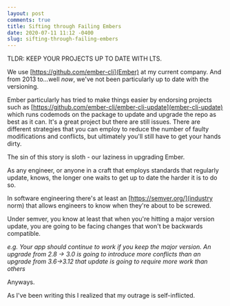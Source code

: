 ```yaml
---
layout: post
comments: true
title: Sifting through Failing Embers
date: 2020-07-11 11:12 -0400
slug: sifting-through-failing-embers
---
```


TLDR: KEEP YOUR PROJECTS UP TO DATE WITH LTS. 

We use [https://github.com/ember-cli](Ember) at my current company. And from 2013 to...well _now_, we've not been particularly up to date with the versioning. 

Ember particularly has tried to make things easier by endorsing projects such as [https://github.com/ember-cli/ember-cli-update](ember-cli-update) which runs codemods on the package to update and upgrade the repo as best as it can. It's a great project but there are still issues. There are different strategies that you can employ to reduce the number of faulty modifications and conflicts, but ultimately you'll still have to get your hands dirty. 

The sin of this story is sloth - our laziness in upgrading Ember. 

As any engineer, or anyone in a craft that employs standards that regularly update, knows, the longer one waits to get up to date the harder it is to do so. 

In software engineering there's at least an [https://semver.org/](industry norm) that allows engineers to know when they're about to be screwed. 

Under semver, you know at least that when you're hitting a major version update, you are going to be facing changes that won't be backwards compatible. 

_e.g. Your app should continue to work if you keep the major version. An upgrade from 2.8 -> 3.0 is going to introduce more conflicts than an upgrade from 3.6->3.12 that update is going to require more work than others_

Anyways. 

As I've been writing this I realized that my outrage is self-inflicted. 

